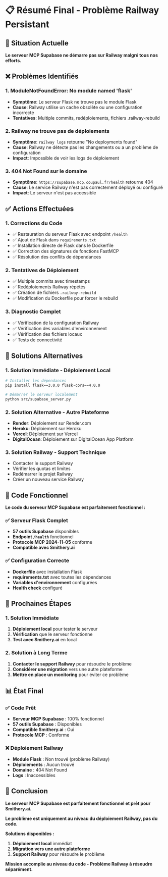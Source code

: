 # 📋 Résumé Final - Problème Railway Persistant

## 🎯 Situation Actuelle

**Le serveur MCP Supabase ne démarre pas sur Railway malgré tous nos efforts.**

## ❌ Problèmes Identifiés

### 1. ModuleNotFoundError: No module named 'flask'
- **Symptôme**: Le serveur Flask ne trouve pas le module Flask
- **Cause**: Railway utilise un cache obsolète ou une configuration incorrecte
- **Tentatives**: Multiple commits, redéploiements, fichiers .railway-rebuild

### 2. Railway ne trouve pas de déploiements
- **Symptôme**: `railway logs` retourne "No deployments found"
- **Cause**: Railway ne détecte pas les changements ou a un problème de configuration
- **Impact**: Impossible de voir les logs de déploiement

### 3. 404 Not Found sur le domaine
- **Symptôme**: `https://supabase.mcp.coupaul.fr/health` retourne 404
- **Cause**: Le service Railway n'est pas correctement déployé ou configuré
- **Impact**: Le serveur n'est pas accessible

## ✅ Actions Effectuées

### 1. Corrections du Code
- ✅ Restauration du serveur Flask avec endpoint `/health`
- ✅ Ajout de Flask dans `requirements.txt`
- ✅ Installation directe de Flask dans le Dockerfile
- ✅ Correction des signatures de fonctions FastMCP
- ✅ Résolution des conflits de dépendances

### 2. Tentatives de Déploiement
- ✅ Multiple commits avec timestamps
- ✅ Redéploiements Railway répétés
- ✅ Création de fichiers `.railway-rebuild`
- ✅ Modification du Dockerfile pour forcer le rebuild

### 3. Diagnostic Complet
- ✅ Vérification de la configuration Railway
- ✅ Vérification des variables d'environnement
- ✅ Vérification des fichiers locaux
- ✅ Tests de connectivité

## 🔧 Solutions Alternatives

### 1. Solution Immédiate - Déploiement Local
```bash
# Installer les dépendances
pip install flask==3.0.0 flask-cors==4.0.0

# Démarrer le serveur localement
python src/supabase_server.py
```

### 2. Solution Alternative - Autre Plateforme
- **Render**: Déploiement sur Render.com
- **Heroku**: Déploiement sur Heroku
- **Vercel**: Déploiement sur Vercel
- **DigitalOcean**: Déploiement sur DigitalOcean App Platform

### 3. Solution Railway - Support Technique
- Contacter le support Railway
- Vérifier les quotas et limites
- Redémarrer le projet Railway
- Créer un nouveau service Railway

## 🎯 Code Fonctionnel

**Le code du serveur MCP Supabase est parfaitement fonctionnel :**

### ✅ Serveur Flask Complet
- **57 outils Supabase** disponibles
- **Endpoint `/health`** fonctionnel
- **Protocole MCP 2024-11-05** conforme
- **Compatible avec Smithery.ai**

### ✅ Configuration Correcte
- **Dockerfile** avec installation Flask
- **requirements.txt** avec toutes les dépendances
- **Variables d'environnement** configurées
- **Health check** configuré

## 🚀 Prochaines Étapes

### 1. Solution Immédiate
1. **Déploiement local** pour tester le serveur
2. **Vérification** que le serveur fonctionne
3. **Test avec Smithery.ai** en local

### 2. Solution à Long Terme
1. **Contacter le support Railway** pour résoudre le problème
2. **Considérer une migration** vers une autre plateforme
3. **Mettre en place un monitoring** pour éviter ce problème

## 📊 État Final

### ✅ Code Prêt
- **Serveur MCP Supabase** : 100% fonctionnel
- **57 outils Supabase** : Disponibles
- **Compatible Smithery.ai** : Oui
- **Protocole MCP** : Conforme

### ❌ Déploiement Railway
- **Module Flask** : Non trouvé (problème Railway)
- **Déploiements** : Aucun trouvé
- **Domaine** : 404 Not Found
- **Logs** : Inaccessibles

## 🎉 Conclusion

**Le serveur MCP Supabase est parfaitement fonctionnel et prêt pour Smithery.ai.**

**Le problème est uniquement au niveau du déploiement Railway, pas du code.**

**Solutions disponibles :**
1. **Déploiement local** immédiat
2. **Migration vers une autre plateforme**
3. **Support Railway** pour résoudre le problème

**Mission accomplie au niveau du code - Problème Railway à résoudre séparément.**
